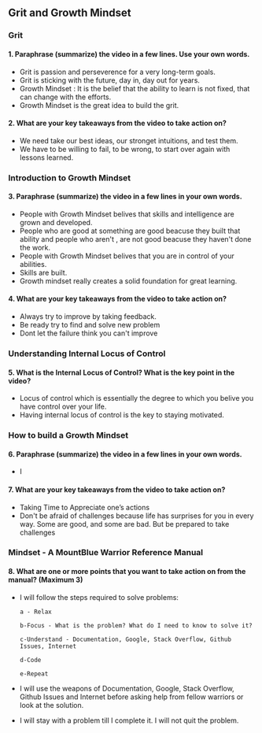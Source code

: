 ## Grit and Growth Mindset
###  Grit

#### 1. Paraphrase (summarize) the video in a few lines. Use your own words.

-   Grit is passion and perseverence for a very long-term goals.
-   Grit is sticking with the future, day in, day out for years.
-   Growth Mindset : It is the belief that the ability to learn is not fixed, that can change with the efforts.
-   Growth Mindset is the great idea to build the grit.  

#### 2. What are your key takeaways from the video to take action on?
-  We need take our best ideas, our stronget intuitions, and test them.
-  We have to be willing to fail, to be wrong, to start over again with lessons learned.  

### Introduction to Growth Mindset

#### 3. Paraphrase (summarize) the video in a few lines in your own words.
- People with Growth Mindset belives that skills and intelligence are grown and developed.
- People who are good at something are good beacuse they built that ability and people who aren't , are not good beacuse they haven't done the work.
- People with Growth Mindset belives that you are in control of your abilities.
- Skills are built.
- Growth mindset really creates a solid foundation for great learning.

#### 4. What are your key takeaways from the video to take action on?
- Always try to improve by taking feedback.
- Be ready try to find and solve new problem
- Dont let the failure think you can't improve

### Understanding Internal Locus of Control

#### 5. What is the Internal Locus of Control? What is the key point in the video?
- Locus of control which is essentially the degree to which you belive you have control over your life.
- Having internal locus of control is the key to staying motivated.
### How to build a Growth Mindset

#### 6. Paraphrase (summarize) the video in a few lines in your own words.
- I 

#### 7. What are your key takeaways from the video to take action on?
- Taking Time to Appreciate one’s actions
- Don't be afraid of challenges because life has surprises for you in every way. Some are good, and some are bad. But be prepared to take challenges

### Mindset - A MountBlue Warrior Reference Manual

#### 8. What are one or more points that you want to take action on from the manual? (Maximum 3)
- I will follow the steps required to solve problems:

      a - Relax
      
      b-Focus - What is the problem? What do I need to know to solve it?
      
      c-Understand - Documentation, Google, Stack Overflow, Github Issues, Internet
      
      d-Code
      
      e-Repeat
      
 -   I will use the weapons of Documentation, Google, Stack Overflow, Github Issues and Internet before asking help from fellow warriors or look at the solution.
 -    I will stay with a problem till I complete it. I will not quit the problem.
  



